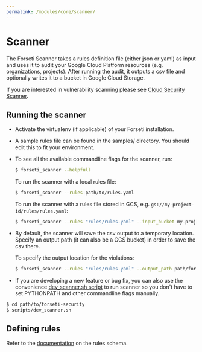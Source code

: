 ```yaml
---
permalink: /modules/core/scanner/
---
```

# Scanner

The Forseti Scanner takes a rules definition file (either json or
yaml) as input and uses it to audit your Google Cloud Platform resources (e.g.
organizations, projects). After running the audit, it outputs a csv file and
optionally writes it to a bucket in Google Cloud Storage.

If you are interested in vulnerability scanning please see [Cloud Security Scanner](https://cloud.google.com/security-scanner/).

## Running the scanner

* Activate the virtualenv (if applicable) of your Forseti installation.

* A sample rules file can be found in the samples/ directory. You should edit
  this to fit your environment.

* To see all the available commandline flags for the scanner, run:

  ```sh
  $ forseti_scanner --helpfull
  ```

  To run the scanner with a local rules file:

  ```sh
  $ forseti_scanner --rules path/to/rules.yaml
  ```

  To run the scanner with a rules file stored in GCS, e.g.
  `gs://my-project-id/rules/rules.yaml`:

  ```sh
  $ forseti_scanner --rules "rules/rules.yaml" --input_bucket my-project-id
  ```

* By default, the scanner will save the csv output to a temporary location. Specify an output path (it can also be a GCS bucket) in order to save the csv there.

  To specify the output location for the violations:

  ```sh
  $ forseti_scanner --rules "rules/rules.yaml" --output_path path/for/output/
  ```

* If you are developing a new feature or bug fix, you can also use the convenience [dev_scanner.sh script](/scripts) to run scanner so you don't have to set PYTHONPATH and other commandline flags manually.

```sh
$ cd path/to/forseti-security
$ scripts/dev_scanner.sh
```

## Defining rules

Refer to the [documentation](/modules/core/scanner/rules) on the rules schema.
